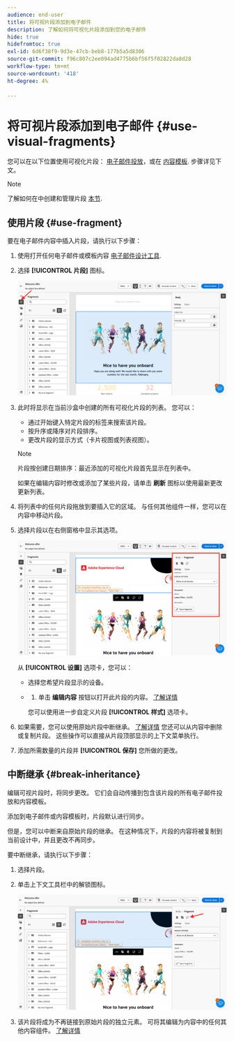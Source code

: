 ```yaml
---
audience: end-user
title: 将可视片段添加到电子邮件
description: 了解如何将可视化片段添加到您的电子邮件
hide: true
hidefromtoc: true
exl-id: 6d6f38f9-9d3e-47cb-beb8-177b5a5d8306
source-git-commit: f96c807c2ee094ad4775b6bf56f5f02822da8d28
workflow-type: tm+mt
source-wordcount: '418'
ht-degree: 4%

---
```


# 将可视片段添加到电子邮件 {#use-visual-fragments}

您可以在以下位置使用可视化片段： [电子邮件投放](get-started-email-designer.md)，或在 [内容模板](use-email-templates.md). 步骤详见下文。


>[!NOTE]
>
>了解如何在中创建和管理片段 [本节](fragments.md).


## 使用片段 {#use-fragment}

要在电子邮件内容中插入片段，请执行以下步骤：

1. 使用打开任何电子邮件或模板内容 [电子邮件设计工具](get-started-email-designer.md).

1. 选择 **[!UICONTROL 片段]** 图标。

   ![](assets/fragments-in-designer.png)

1. 此时将显示在当前沙盒中创建的所有可视化片段的列表。 您可以：

   * 通过开始键入特定片段的标签来搜索该片段。
   * 按升序或降序对片段排序。
   * 更改片段的显示方式（卡片视图或列表视图）。

   >[!NOTE]
   >
   >片段按创建日期排序：最近添加的可视化片段首先显示在列表中。

   如果在编辑内容时修改或添加了某些片段，请单击 **刷新** 图标以使用最新更改更新列表。

1. 将列表中的任何片段拖放到要插入它的区域。 与任何其他组件一样，您可以在内容中移动片段。

1. 选择片段以在右侧窗格中显示其选项。

   ![](assets/fragment-right-pane.png)

   从 **[!UICONTROL 设置]** 选项卡，您可以：

   * 选择您希望片段显示的设备。
   * 
      1. 单击 **编辑内容** 按钮以打开此片段的内容。 [了解详情](../email/fragments.md#edit-fragments)

     您可以使用进一步自定义片段 **[!UICONTROL 样式]** 选项卡。

1. 如果需要，您可以使用原始片段中断继承。 [了解详情](#break-inheritance)
您还可以从内容中删除或复制片段。 这些操作可以直接从片段顶部显示的上下文菜单执行。

1. 添加所需数量的片段并 **[!UICONTROL 保存]** 您所做的更改。

## 中断继承 {#break-inheritance}

编辑可视片段时，将同步更改。 它们会自动传播到包含该片段的所有电子邮件投放和内容模板。

添加到电子邮件或内容模板时，片段默认进行同步。

但是，您可以中断来自原始片段的继承。 在这种情况下，片段的内容将被复制到当前设计中，并且更改不再同步。

要中断继承，请执行以下步骤：

1. 选择片段。

1. 单击上下文工具栏中的解锁图标。

   ![](assets/fragment-break-inheritance.png)

1. 该片段将成为不再链接到原始片段的独立元素。 可将其编辑为内容中的任何其他内容组件。 [了解详情](content-components.md)
